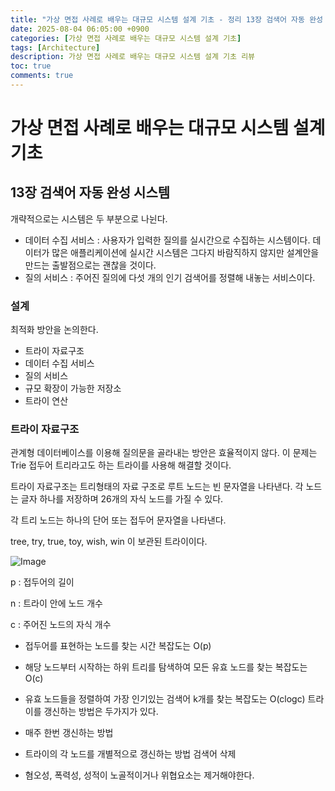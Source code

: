 ```yaml
---
title: "가상 면접 사례로 배우는 대규모 시스템 설계 기초 - 정리 13장 검색어 자동 완성 시스템"
date: 2025-08-04 06:05:00 +0900
categories: [가상 면접 사례로 배우는 대규모 시스템 설계 기초]
tags: [Architecture]
description: 가상 면접 사례로 배우는 대규모 시스템 설계 기초 리뷰
toc: true
comments: true
---
```


# 가상 면접 사례로 배우는 대규모 시스템 설계 기초 

## 13장 검색어 자동 완성 시스템

개략적으로는 시스템은 두 부분으로 나뉜다.

- 데이터 수집 서비스 :  사용자가 입력한 질의를 실시간으로 수집하는 시스템이다. 데이터가 많은 애플리케이션에 실시간 시스템은 그다지 바람직하지 않지만 설계안을 만드는 출발점으로는 괜찮을 것이다. 
- 질의 서비스 : 주어진 질의에 다섯 개의 인기 검색어를 정렬해 내놓는 서비스이다.
### 설계

최적화 방안을 논의한다.

- 트라이 자료구조
- 데이터 수집 서비스
- 질의 서비스
- 규모 확장이 가능한 저장소
- 트라이 연산
### 트라이 자료구조

관계형 데이터베이스를 이용해 질의문을 골라내는 방안은 효율적이지 않다. 이 문제는 Trie 접두어 트리라고도 하는 트라이를 사용해 해결할 것이다. 

트라이 자료구조는 트리형태의 자료 구조로 루트 노드는 빈 문자열을 나타낸다. 각 노드는 글자 하나를 저장하며 26개의 자식 노드를 가질 수 있다. 

각 트리 노드는 하나의 단어 또는 접두어 문자열을 나타낸다.

tree, try, true, toy, wish, win 이 보관된 트라이이다.

![Image](https://prod-files-secure.s3.us-west-2.amazonaws.com/e6db513d-ec54-40ff-aa74-2487b0bcfe15/1409172d-69da-49f4-9a42-e508e59162c8/Untitled.png?X-Amz-Algorithm=AWS4-HMAC-SHA256&X-Amz-Content-Sha256=UNSIGNED-PAYLOAD&X-Amz-Credential=ASIAZI2LB4665SFJZOK2%2F20250805%2Fus-west-2%2Fs3%2Faws4_request&X-Amz-Date=20250805T061020Z&X-Amz-Expires=3600&X-Amz-Security-Token=IQoJb3JpZ2luX2VjEB4aCXVzLXdlc3QtMiJIMEYCIQDbmRstOlmJlVk1aEFhRq3KlBr624G1YE6t%2BAA1pP8J0gIhAJ4xRRjqIdtHbXvk2rEmTrrCasBYAy%2BEOWlvCql7Ki%2BUKv8DCFcQABoMNjM3NDIzMTgzODA1IgxMfKZkASYZU%2Bo7EZMq3ANcIitNtoe0UyyCvuNRD1m5zk9rHLo2nZzDTbloAw5wIXCz462hrOoSNOOoEY7wCK%2F5WJrCahCO1hm7a0d9FvhSX1YxaQo%2BliazgKcPjlo3UwCDGYnDGK71w9kNCzjz1F5F9J1hkJOAgdKZhA65b8F%2FZJtOY64qhWtkju95kREMIQEy1oF1Rb8dOiP%2FQ%2Fo6Q6KhQAOzuA%2FYl5Z3MiSI0LFnXjQLyKrTHyxNsOQxoGxgjbBQKaBb6QbcpOVZ1mbL6hz6ZDyz4PLoA7Ro8QLPwq9qHHTj30FUKo2XUWPzVvN2VhS4IRI%2FR7cogRYw1LtWiG%2FX1%2Fk1SqAFyKUhcz2LQ4G9vL73SfZWDOQsY5HcTe27HiyMjPPhJ73xt52DFR84859uGL17r5Ius6s8A8hnBO9lCy5jFeZfYJRM9v8GPU87dpI0RjgRtb6nDzv30geLsVal3urU88g3mqZszMbXMMM5wMYX51UKOQnN9r3EQ1S2v45FPTybk3pU7RFSJxHzRn9pcox3CCODX6rOW5aOlAeAzZNK7HmTgDLyGEyKOeCTk51BRMuI1oj9ddtaUYWr9uI2IDE1lgqgQSAn%2FbdSUb1z%2Bct%2FpriYA3oiJg5lis3F5GitNaPyy5ONkfxW0DCUs8bEBjqkAfmZY4ucWB4D12BBf5V62U9QuzSfTRW8hRWJ97jh8rxDMAT9n%2Bvu5HKGUAmvR4gnnbjNOuFRcIFgA7BGWrAqKxKLRcEJ38zTlZ4CS62NeczWvra9FdjuCCMn9e7U9ueF25RMAMV1zX7tvtzRj78lT2e5y1347XrHJNS%2BeIB0GDs5WqUsvKROWcIuFeUBOX9uPUKd5uVziWxX7XQu0FSLLusj8MaM&X-Amz-Signature=6a0d9fc5b588a0e8710cabbead58c69440555ddd886f39ead2125750790b2a21&X-Amz-SignedHeaders=host&x-amz-checksum-mode=ENABLED&x-id=GetObject)

p : 접두어의 길이

n : 트라이 안에 노드 개수

c : 주어진 노드의 자식 개수

- 접두어를 표현하는 노드를 찾는 시간 복잡도는 O(p)
- 해당 노드부터 시작하는 하위 트리를 탐색하여 모든 유효 노드를 찾는 복잡도는 O(c)
- 유효 노드들을 정렬하여 가장 인기있는 검색어 k개를 찾는 복잡도는 O(clogc)
트라이를 갱신하는 방법은 두가지가 있다. 

- 매주 한번 갱신하는 방법
- 트라이의 각 노드를 개별적으로 갱신하는 방법
검색어 삭제 

- 혐오성, 폭력성, 성적이 노골적이거나 위협요소는 제거해야한다. 


